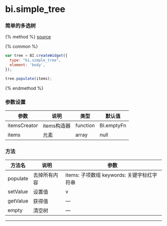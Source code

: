 # bi.simple_tree

### 简单的多选树

{% method %}
[source](https://jsfiddle.net/fineui/5qtobqxb/)

{% common %}
```javascript
var tree = BI.createWidget({
  type: "bi.simple_tree",
  element: 'body',
});

tree.populate(items);
```

{% endmethod %}



### 参数设置

| 参数           | 说明       | 类型       | 默认值        |
| ------------ | -------- | -------- | ---------- |
| itemsCreator | items构造器 | function | BI.emptyFn |
| items        | 元素       | array    | null       |



### 方法

| 方法名      | 说明   | 参数                           |
| -------- | ---- | ------------------------------ |
| populate | 去掉所有内容 | items: 子项数组 keywords: 关键字标红字符串 |
| setValue | 设置值  | v                              |
| getValue | 获得值  | —                              |
| empty    | 清空树  | —                              |

------